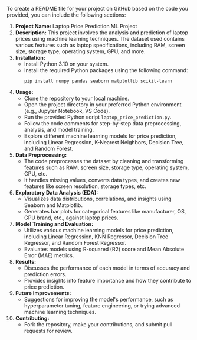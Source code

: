 To create a README file for your project on GitHub based on the code you provided, you can include the following sections:

1. **Project Name:** Laptop Price Prediction ML Project
2. **Description:** This project involves the analysis and prediction of laptop prices using machine learning techniques. The dataset used contains various features such as laptop specifications, including RAM, screen size, storage type, operating system, GPU, and more.
3. **Installation:**
   - Install Python 3.10 on your system.
   - Install the required Python packages using the following command:
     ```
     pip install numpy pandas seaborn matplotlib scikit-learn
     ```
4. **Usage:**
   - Clone the repository to your local machine.
   - Open the project directory in your preferred Python environment (e.g., Jupyter Notebook, VS Code).
   - Run the provided Python script `laptop_price_prediction.py`.
   - Follow the code comments for step-by-step data preprocessing, analysis, and model training.
   - Explore different machine learning models for price prediction, including Linear Regression, K-Nearest Neighbors, Decision Tree, and Random Forest.
5. **Data Preprocessing:**
   - The code preprocesses the dataset by cleaning and transforming features such as RAM, screen size, storage type, operating system, GPU, etc.
   - It handles missing values, converts data types, and creates new features like screen resolution, storage types, etc.
6. **Exploratory Data Analysis (EDA):**
   - Visualizes data distributions, correlations, and insights using Seaborn and Matplotlib.
   - Generates bar plots for categorical features like manufacturer, OS, GPU brand, etc., against laptop prices.
7. **Model Training and Evaluation:**
   - Utilizes various machine learning models for price prediction, including Linear Regression, KNN Regressor, Decision Tree Regressor, and Random Forest Regressor.
   - Evaluates models using R-squared (R2) score and Mean Absolute Error (MAE) metrics.
8. **Results:**
   - Discusses the performance of each model in terms of accuracy and prediction errors.
   - Provides insights into feature importance and how they contribute to price prediction.
9. **Future Improvements:**
   - Suggestions for improving the model's performance, such as hyperparameter tuning, feature engineering, or trying advanced machine learning techniques.
10. **Contributing:**
    - Fork the repository, make your contributions, and submit pull requests for review.



